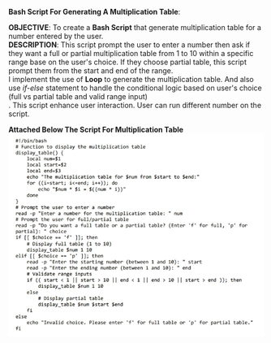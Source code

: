**Bash Script For Generating A Multiplication Table**:<br>

**OBJECTIVE**: To create a **Bash Script** that generate multiplication table for a number entered by the user.<br>
**DESCRIPTION**: This script prompt the user to enter a number then ask if they want a full or partial multiplication table from 1 to 10 within a specific range base on the user's choice. If they choose partial table, this script prompt them from the start and end of the range.<br>
I implement the use of **Loop** to generate the multiplication table. And also use *if-else* statement to handle the conditional logic based on user's choice (full vs partial table and valid range input)<br>.
This script enhance user interaction. User can run different number on the script.

**Attached Below The Script For Multiplication Table**<br>
![screenshot of the multiplication table shell script](image/shell-scriptcode.jpeg)







